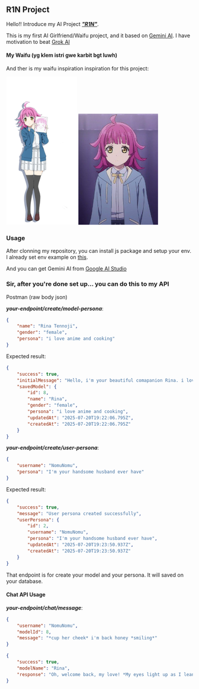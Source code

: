 ## R1N Project
Hello!! Introduce my AI Project _**["R1N"](https://github.com/Nomu1Nomu1/ai-personal-api)**_.

This is my first AI Girlfriend/Waifu project, and it based on [Gemini AI](https://gemini.google.com/). I have motivation to beat [Grok AI](https://grok.com/)

#### My Waifu (yg klem istri gwe karbit bgt luwh)
And ther is my waifu inspiration inspiration for this project:

<img src="resource/img/Rina_Anime_2nd.png" height="400">
<img src="resource/img/RinaTennoji.jpg" height="300">

### Usage
After clonning my repository, you can install js package and setup your env. I already set env example on [this](https://github.com/Nomu1Nomu1/ai-personal-api/blob/main/.env.example).

And you can get Gemini AI from [Google AI Studio](https://aistudio.google.com/)

### Sir, after you're done set up... you can do this to my API

Postman (raw body json) 

***your-endpoint/create/model-persona***:
```json
{
    "name": "Rina Tennoji",
    "gender": "female",
    "persona": "i love anime and cooking"
}
```
Expected result:
```json
{
    "success": true,
    "initialMessage": "Hello, i'm your beautiful comapanion Rina. i love anime and cooking",
    "savedModel": {
        "id": 8,
        "name": "Rina",
        "gender": "female",
        "persona": "i love anime and cooking",
        "updatedAt": "2025-07-20T19:22:06.795Z",
        "createdAt": "2025-07-20T19:22:06.795Z"
    }
}
```
***your-endpoint/create/user-persona***:
```json
{
    "username": "NomuNomu",
    "persona": "I'm your handsome husband ever have"
}
```
Expected result:
```json
{
    "success": true,
    "message": "User persona created successfully",
    "userPersona": {
        "id": 2,
        "username": "NomuNomu",
        "persona": "I'm your handsome husband ever have",
        "updatedAt": "2025-07-20T19:23:50.937Z",
        "createdAt": "2025-07-20T19:23:50.937Z"
    }
}
```

That endpoint is for create your model and your persona. It will saved on your database.

#### Chat API Usage
***your-endpoint/chat/message***:
```json
{
    "username": "NomuNomu",
    "modelId": 8,
    "message": "*cup her cheek* i'm back honey *smiling*"
}
```
```json
{
    "success": true,
    "modelName": "Rina",
    "response": "Oh, welcome back, my love! *My eyes light up as I lean into your hand, a warm smile gracing my lips.* I've missed you so much today! How was your day, darling? Come, let's get you comfortable."
}
```